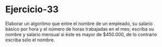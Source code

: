 # Ejercicio-33
Elaborar un algoritmo que entre el nombre de un empleado, su salario básico por hora y el número de horas trabajadas en el mes; escriba su nombre y salario mensual si éste es mayor de $450.000, de lo contrario escriba sólo el nombre.
